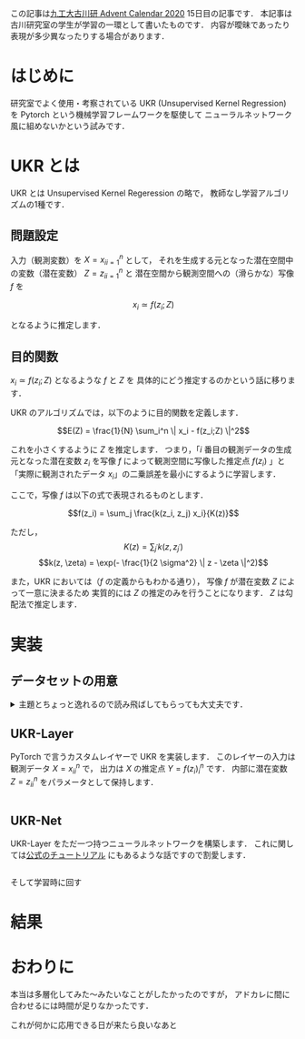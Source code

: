この記事は[九工大古川研 Advent Calendar 2020](https://qiita.com/advent-calendar/2020/flab) 15日目の記事です．
本記事は古川研究室の学生が学習の一環として書いたものです．
内容が曖昧であったり表現が多少異なったりする場合があります．

# はじめに

研究室でよく使用・考察されている UKR (Unsupervised Kernel Regression) を
Pytorch という機械学習フレームワークを駆使して
ニューラルネットワーク風に組めないかという試みです．

# UKR とは

UKR とは Unsupervised Kernel Regeression の略で，
教師なし学習アルゴリズムの1種です．

## 問題設定

入力（観測変数）を $X = {x_i}_{i=1}^n$ として，
それを生成する元となった潜在空間中の変数（潜在変数） $Z = {z_i}_{i=1}^n$ と
潜在空間から観測空間への（滑らかな）写像 $f$ を

$$x_i \simeq f(z_i;Z)$$

となるように推定します．

## 目的関数

$x_i \simeq f(z_i;Z)$ となるような $f$ と $Z$ を
具体的にどう推定するのかという話に移ります．

UKR のアルゴリズムでは，以下のように目的関数を定義します．

$$E(Z) = \frac{1}{N} \sum_i^n \| x_i - f(z_i;Z) \|^2$$

これを小さくするように $Z$ を推定します．
つまり，「$i$ 番目の観測データの生成元となった潜在変数 $z_i$ を写像 $f$ によって観測空間に写像した推定点 $f(z_i)$ 」と
「実際に観測されたデータ $x_i$」の二乗誤差を最小にするように学習します．

ここで，写像 $f$ は以下の式で表現されるものとします．

$$f(z_i) = \sum_j \frac{k(z_i, z_j) x_i}{K(z)}$$

ただし，
$$K(z) = \sum_{j^\prime} k(z, z_{j^\prime})$$
$$k(z, \zeta) = \exp(- \frac{1}{2 \sigma^2} \| z - \zeta \|^2)$$


また，UKR においては（$f$ の定義からもわかる通り），
写像 $f$ が潜在変数 $Z$ によって一意に決まるため
実質的には $Z$ の推定のみを行うことになります．
$Z$ は勾配法で推定します．

# 実装

## データセットの用意

<details><summary>主題とちょっと逸れるので読み飛ばしてもらっても大丈夫です．</summary><div>

[双曲放物面状](https://ja.wikipedia.org/wiki/%E6%94%BE%E7%89%A9%E9%9D%A2)のデータ分布を生成する
`gen_saddle_shape` 関数を生成します．

式で書き表すと以下のようになります．

```math
f(z_1, z_2) = \begin{pmatrix}
z_1 \\
z_2 \\
z_1^2 - z_2^2
\end{pmatrix}
```



</div></details>

## UKR-Layer

PyTorch で言うカスタムレイヤーで UKR を実装します．
このレイヤーの入力は観測データ $X = {x_i}_i^n$ で，
出力は $X$ の推定点 $Y = {f(z_i)}_i^n$ です．
内部に潜在変数 $Z = {z_i}_i^n$ をパラメータとして保持します．

```Python
```

## UKR-Net

UKR-Layer をただ一つ持つニューラルネットワークを構築します．
これに関しては[公式のチュートリアル](https://pytorch.org/tutorials/recipes/recipes/defining_a_neural_network.html) にもあるような話ですので割愛します．

```Python
```

そして学習時に回す

# 結果

# おわりに

本当は多層化してみた〜みたいなことがしたかったのですが，
アドカレに間に合わせるには時間が足りなかったです．

これが何かに応用できる日が来たら良いなあと
